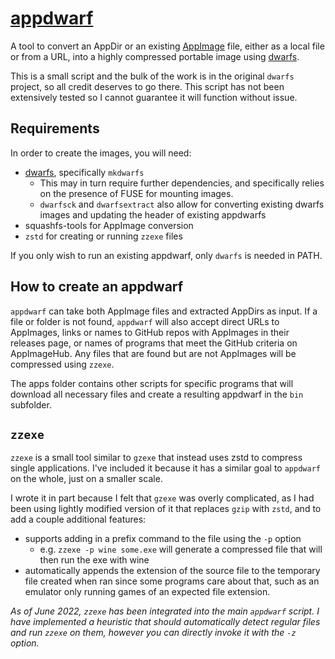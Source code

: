 [appdwarf](https://github.com/phantop/appdwarf)
=======
A tool to convert an AppDir or an existing [AppImage](https://appimage.org/) file,
either as a local file or from a URL, into a highly compressed portable image using
[dwarfs](https://github.com/mhx/dwarfs).

This is a small script and the bulk of the work is in the original `dwarfs` project,
so all credit deserves to go there. This script has not been extensively tested so I
cannot guarantee it will function without issue.

## Requirements

In order to create the images, you will need:

- [dwarfs](https://github.com/mhx/dwarfs), specifically `mkdwarfs`
    - This may in turn require further dependencies, and specifically relies on the presence of FUSE for mounting images.
    - `dwarfsck` and `dwarfsextract` also allow for converting existing dwarfs images and updating the header of existing appdwarfs
- squashfs-tools for AppImage conversion
- `zstd` for creating or running `zzexe` files

If you only wish to run an existing appdwarf, only `dwarfs` is needed in PATH.

## How to create an appdwarf

`appdwarf` can take both AppImage files and extracted AppDirs as input. If a file
or folder is not found, `appdwarf` will also accept direct URLs to AppImages, links
or names to GitHub repos with AppImages in their releases page, or names of programs
that meet the GitHub criteria on AppImageHub. Any files that are found but are not
AppImages will be compressed using `zzexe`.

The apps folder contains other scripts for specific programs that will download all
necessary files and create a resulting appdwarf in the `bin` subfolder.

## `zzexe`

`zzexe` is a small tool similar to `gzexe` that instead uses zstd to compress single applications.
I've included it because it has a similar goal to `appdwarf` on the whole, just on a smaller scale.

I wrote it in part because I felt that `gzexe` was overly complicated, as I had been 
using lightly modified version of it that replaces `gzip` with `zstd`, and to add a
couple additional features:

- supports adding in a prefix command to the file using the `-p` option
    - e.g. `zzexe -p wine some.exe` will generate a compressed file that will then run the exe with wine
- automatically appends the extension of the source file to the temporary file
created when ran since some programs care about that, such as an emulator only
running games of an expected file extension.

*As of June 2022, `zzexe` has been integrated into the main `appdwarf` script. 
I have implemented a heuristic that should automatically detect regular files and
run `zzexe` on them, however you can directly invoke it with the `-z` option.*
